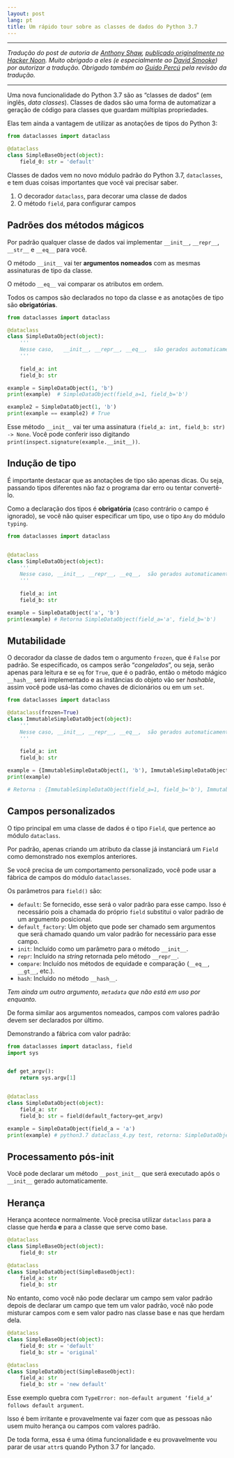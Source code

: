 ```yaml
---
layout: post
lang: pt
title: Um rápido tour sobre as classes de dados do Python 3.7
---
```


---

_Tradução do post de autoria de [Anthony Shaw](https://twitter.com/anthonypjshaw), [publicado originalmente no Hacker Noon](https://hackernoon.com/a-brief-tour-of-python-3-7-data-classes-22ee5e046517). Muito obrigado a eles (e especialmente ao [David Smooke](https://twitter.com/davidsmooke)) por autorizar a tradução. Obrigado também ao [Guido Percú](https://guidopercu.com.br) pela revisão da tradução._

---

Uma nova funcionalidade do Python 3.7 são as “classes de dados“ (em inglês, _data classes_). Classes de dados são uma forma de automatizar a geração de código para classes que guardam múltiplas propriedades.

Elas tem ainda a vantagem de utilizar as anotações de tipos do Python 3:

```python
from dataclasses import dataclass

@dataclass
class SimpleBaseObject(object):
    field_0: str = 'default'
```

Classes de dados vem no novo módulo padrão do Python 3.7, `dataclasses`, e tem duas coisas importantes que você vai precisar saber.

1. O decorador `dataclass`, para decorar uma classe de dados
1. O método `field`, para configurar campos

## Padrões dos métodos mágicos

Por padrão qualquer classe de dados vai implementar `__init__`, `__repr__`, `__str__` e `__eq__` para você.

O método `__init__` vai ter **argumentos nomeados** com as mesmas assinaturas de tipo da classe.

O método `__eq__` vai comparar os atributos em ordem.

Todos os campos são declarados no topo da classe e as anotações de tipo são **obrigatórias**.

```python
from dataclasses import dataclass

@dataclass
class SimpleDataObject(object):
    '''
    Nesse caso,   __init__, __repr__, __eq__,  são gerados automaticamente.
    '''
    
    field_a: int
    field_b: str

example = SimpleDataObject(1, 'b')
print(example)  # SimpleDataObject(field_a=1, field_b='b')

example2 = SimpleDataObject(1, 'b')
print(example == example2) # True
```

Esse método `__init__` vai ter uma assinatura `(field_a: int, field_b: str) -> None`. Você pode conferir isso digitando `print(inspect.signature(example.__init__))`.

## Indução de tipo

É importante destacar que as anotações de tipo são apenas dicas. Ou seja, passando tipos diferentes não faz o programa dar erro ou tentar convertê-lo.

Como a declaração dos tipos é **obrigatória** (caso contrário o campo é ignorado), se você não quiser especificar um tipo, use o tipo `Any` do módulo `typing`.

```python
from dataclasses import dataclass


@dataclass
class SimpleDataObject(object):
    '''
    Nesse caso, __init__, __repr__, __eq__,  são gerados automaticamente.
    '''
    
    field_a: int
    field_b: str

example = SimpleDataObject('a', 'b')
print(example) # Retorna SimpleDataObject(field_a='a', field_b='b')
```

## Mutabilidade

O decorador da classe de dados tem o argumento `frozen`, que é `False` por padrão. Se especificado, os campos serão “_congelados_”, ou seja, serão apenas para leitura e se `eq` for `True`, que é o padrão, então o método mágico `__hash__` será implementado e as instâncias do objeto vão ser _hashable_, assim você pode usá-las como chaves de dicionários ou em um `set`.

```python
from dataclasses import dataclass

@dataclass(frozen=True)
class ImmutableSimpleDataObject(object):
    '''
    Nesse caso, __init__, __repr__, __eq__,  são gerados automaticamente.
    '''
  
    field_a: int
    field_b: str

example = {ImmutableSimpleDataObject(1, 'b'), ImmutableSimpleDataObject(2, 'c')}
print(example)

# Retorna : {ImmutableSimpleDataObject(field_a=1, field_b='b'), ImmutableSimpleDataObject(field_a=2, field_b='c')}
```

## Campos personalizados

O tipo principal em uma classe de dados é o tipo `Field`, que pertence ao módulo `dataclass`.

Por padrão, apenas criando um atributo da classe já instanciará um `Field` como demonstrado nos exemplos anteriores.

Se você precisa de um comportamento personalizado, você pode usar a fábrica de campos do módulo `dataclasses`.

Os parâmetros para `field()` são:

* `default`: Se fornecido, esse será o valor padrão para esse campo. Isso é necessário pois a chamada do próprio `field` substitui o valor padrão de um argumento posicional.
* `default_factory`: Um objeto que pode ser chamado sem argumentos que será chamado quando um valor padrão for necessário para esse campo.
* `init`: Incluído como um parâmetro para o método `__init__`.
* `repr`: Incluído na _string_ retornada pelo método `__repr__`.
* `compare`: Incluído nos métodos de equidade e comparação (`__eq__`, `__gt__`, etc.).
* `hash`: Incluído no método `__hash__`.

_Tem ainda um outro argumento, `metadata` que não está em uso por enquanto._

De forma similar aos argumentos nomeados, campos com valores padrão devem ser declarados por último.

Demonstrando a fábrica com valor padrão:

```python
from dataclasses import dataclass, field
import sys


def get_argv():
    return sys.argv[1]


@dataclass
class SimpleDataObject(object):
    field_a: str
    field_b: str = field(default_factory=get_argv)

example = SimpleDataObject(field_a = 'a')
print(example) # python3.7 dataclass_4.py test, retorna: SimpleDataObject(field_a='a', field_b='test')
```

## Processamento pós-init

Você pode declarar um método `__post_init__` que será executado após o `__init__` gerado automaticamente.

## Herança

Herança acontece normalmente. Você precisa utilizar `dataclass` para a classe que herda **e** para a classe que serve como base.

```python
@dataclass
class SimpleBaseObject(object):
    field_0: str

@dataclass
class SimpleDataObject(SimpleBaseObject):
    field_a: str
    field_b: str
```

No entanto, como você não pode declarar um campo sem valor padrão depois de declarar um campo que tem um valor padrão, você não pode misturar campos com e sem valor padro nas classe base e nas que herdam dela.

```python
@dataclass
class SimpleBaseObject(object):
    field_0: str = 'default'
    field_b: str = 'original'

@dataclass
class SimpleDataObject(SimpleBaseObject):
    field_a: str
    field_b: str = 'new default'
```

Esse exemplo quebra com `TypeError: non-default argument ‘field_a’ follows default argument`.

Isso é bem irritante e provavelmente vai fazer com que as pessoas não usem muito herança ou campos com valores padrão.

De toda forma, essa é uma ótima funcionalidade e eu provavelmente vou parar de usar `attr`s quando Python 3.7 for lançado.